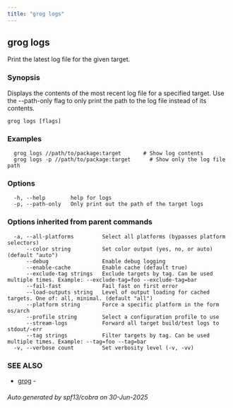 ```yaml
---
title: "grog logs"
---
```

## grog logs

Print the latest log file for the given target.

### Synopsis

Displays the contents of the most recent log file for a specified target.
Use the --path-only flag to only print the path to the log file instead of its contents.

```
grog logs [flags]
```

### Examples

```
  grog logs //path/to/package:target       # Show log contents
  grog logs -p //path/to/package:target      # Show only the log file path
```

### Options

```
  -h, --help        help for logs
  -p, --path-only   Only print out the path of the target logs
```

### Options inherited from parent commands

```
  -a, --all-platforms         Select all platforms (bypasses platform selectors)
      --color string          Set color output (yes, no, or auto) (default "auto")
      --debug                 Enable debug logging
      --enable-cache          Enable cache (default true)
      --exclude-tag strings   Exclude targets by tag. Can be used multiple times. Example: --exclude-tag=foo --exclude-tag=bar
      --fail-fast             Fail fast on first error
      --load-outputs string   Level of output loading for cached targets. One of: all, minimal. (default "all")
      --platform string       Force a specific platform in the form os/arch
      --profile string        Select a configuration profile to use
      --stream-logs           Forward all target build/test logs to stdout/-err
      --tag strings           Filter targets by tag. Can be used multiple times. Example: --tag=foo --tag=bar
  -v, --verbose count         Set verbosity level (-v, -vv)
```

### SEE ALSO

* [grog](/reference/cli/grog/)	 -

###### Auto generated by spf13/cobra on 30-Jun-2025
